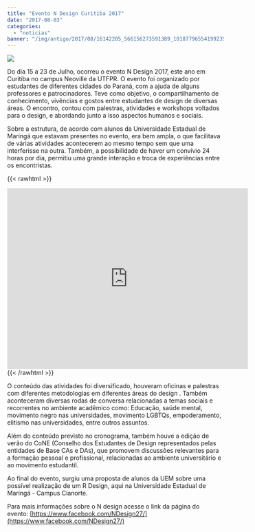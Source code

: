 ```yaml
---
title: "Evento N Design Curitiba 2017"
date: "2017-08-03"
categories: 
  - "noticias"
banner: "/img/antigo/2017/08/16142205_566156273591389_1018779655419923519_n-2.png"
---
```


![](/img/antigo/2017/08/16142205_566156273591389_1018779655419923519_n-2.png)

Do dia 15 a 23 de Julho, ocorreu o evento N Design 2017, este ano em Curitiba no campus Neoville da UTFPR. O evento foi organizado por estudantes de diferentes cidades do Paraná, com a ajuda de alguns professores e patrocinadores. Teve como objetivo, o compartilhamento de conhecimento, vivências e gostos entre estudantes de design de diversas áreas. O encontro, contou com palestras, atividades e workshops voltados para o design, e abordando junto a isso aspectos humanos e sociais.

Sobre a estrutura, de acordo com alunos da Universidade Estadual de Maringá que estavam presentes no evento, era bem ampla, o que facilitava de várias atividades acontecerem ao mesmo tempo sem que uma interferisse na outra. Também, a possibilidade de haver um convívio 24 horas por dia, permitiu uma grande interação e troca de experiências entre os encontristas.[](/img/antigo/2017/08/utfpr-neoville.jpg)

{{< rawhtml >}}
<iframe style="border: none; overflow: hidden;" src="https://www.facebook.com/plugins/video.php?href=https%3A%2F%2Fwww.facebook.com%2FNDesign27%2Fvideos%2F646439462229736%2F&amp;show_text=0&amp;width=560" width="560" height="420" frameborder="0" scrolling="no" allowfullscreen="allowfullscreen"></iframe>
{{< /rawhtml >}}
 

O conteúdo das atividades foi diversificado, houveram oficinas e palestras com diferentes metodologias em diferentes áreas do design . Também aconteceram diversas rodas de conversa relacionadas a temas sociais e recorrentes no ambiente acadêmico como: Educação, saúde mental, movimento negro nas universidades, movimento LGBTQs, empoderamento, elitismo nas universidades, entre outros assuntos.

Além do conteúdo previsto no cronograma, também houve a edição de verão do CoNE (Conselho dos Estudantes de Design representados pelas entidades de Base CAs e DAs), que promovem discussões relevantes para a formação pessoal e profissional, relacionadas ao ambiente universitário e ao movimento estudantil.

Ao final do evento, surgiu uma proposta de alunos da UEM sobre uma possível realização de um R Design, aqui na Universidade Estadual de Maringá - Campus Cianorte.

Para mais informações sobre o N design acesse o link da página do evento: [https://www.facebook.com/NDesign27/](https://www.facebook.com/NDesign27/)
